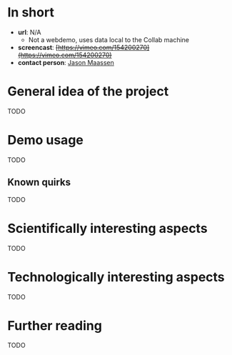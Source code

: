 # In short

- **url**: N/A
  - Not a webdemo, uses data local to the Collab machine
- **screencast**: ~~[https://vimeo.com/154200270](https://vimeo.com/154200270)~~
- **contact person**: [Jason Maassen](https://www.esciencecenter.nl/profile/dr.-jason-maassen)


# General idea of the project

TODO

# Demo usage

TODO

## Known quirks

TODO

# Scientifically interesting aspects

TODO

# Technologically interesting aspects

TODO

# Further reading

TODO



